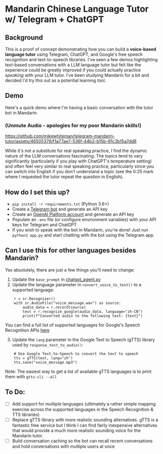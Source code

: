 # Mandarin Chinese Language Tutor w/ Telegram + ChatGPT

## Background
This is a proof of concept demonstrating how you can build a **voice-based language tutor** using Telegram, ChatGPT, and Google's free speech recognition and text-to-speech libraries. I've seen a few demos highlighting text-based conversations with a LLM language tutor but felt like the experience could be greatly improved if you could actually practice _speaking_ with your LLM tutor.  I've been studying Mandarin for a bit and decided I'd try this out as a potential learning tool.

## Demo

Here's a quick demo where I'm having a basic conversation with the tutor bot in Mandarin.

### (Unmute Audio - apologies for my poor Mandarin skills!)

https://github.com/mikewhiteman/telegram-mandarin-tutor/assets/46505379/f1a77ae7-536f-44b2-b15b-91c3b15a7dd8

While it's not a substitute for real speaking practice, I find the dynamic nature of the LLM conversations fascinating. The topics tend to vary significantly (particularly if you play with ChatGPT's temperature setting) and often feel very similar to real speaking practice, particularly since you can switch into English if you don't understand a topic (see the 0:25 mark where I requested the tutor repeat the question in English).

## How do I set this up?
* `pip install -r requirements.txt` (Python 3.6+)
* Create a [Telegram bot](https://core.telegram.org/bots/api) and generate an API key
* Create an [OpenAI Platform account](https://platform.openai.com) and generate an API key
* Populate an `.env` file (or configure environment variables) with your API keys for Telegram and ChatGPT
* If you wish to speak with the bot in Mandarin, you're done! Just run `python3 app.py` and start chatting with the bot using the Telegram app. 

## Can I use this for other languages besides Mandarin?
Yes absolutely, there are just a few things you'll need to change:
1. Update the `base_prompt` in [chatgpt_agent.py](chatgpt_agent.py)
2. Update the language parameter in `convert_voice_to_text()` to a supported language:

```
    r = sr.Recognizer()
    with sr.AudioFile("voice_message.wav") as source:
        audio_data = r.record(source)
        text = r.recognize_google(audio_data, language="zh-CN")
        print(f"Converted audio to the following text: {text}")
```
You can find a full list of supported languages for Google's Speech Recognition APIs [here](https://codelabs.developers.google.com/codelabs/cloud-speech-text-python3#5)

3. Update the `lang` parameter in the Google Text to Speech (gTTS) library used by `response_text_to_audio()`:

```
    # Use Google Text-to-Speech to convert the text to speech
    tts = gTTS(text, lang="zh")
    tts.save("voice_message.mp3")
```

Note: The easiest way to get a list of available gTTS languages is to print them with `gtts-cli --all`


## To Do:
- [ ] Add support for multiple languages (ultimately a rather simple mapping exercise across the supported languages in the Speech Recognition & TTS libraries)
- [ ] Replace gTTS library with more realistic sounding alternatives. gTTS is a fantastic free service but I think I can find fairly inexpensive alternatives that would provide a much more realistic sounding voice for the Mandarin tutor. 
- [ ] Build conversation caching so the bot can recall recent conversations and hold conversations with multiple users at once 
